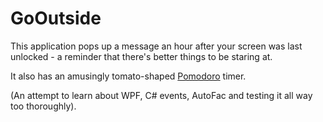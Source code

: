 # GoOutside

This application pops up a message an hour after your screen was last unlocked - a reminder that there's better things to be staring at.

It also has an amusingly tomato-shaped [Pomodoro](http://pomodorotechnique.com/) timer.

(An attempt to learn about WPF, C# events, AutoFac and testing it all way too thoroughly).
